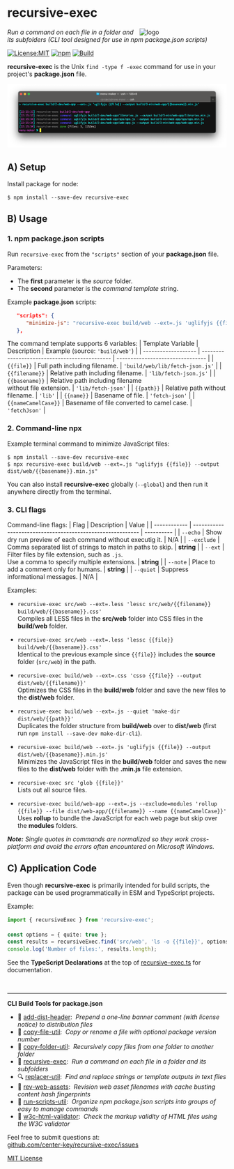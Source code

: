 # recursive-exec
<img src=https://centerkey.com/graphics/center-key-logo.svg align=right width=200 alt=logo>

_Run a command on each file in a folder and its subfolders (CLI tool designed for use in npm package.json scripts)_

[![License:MIT](https://img.shields.io/badge/License-MIT-blue.svg)](https://github.com/center-key/recursive-exec/blob/main/LICENSE.txt)
[![npm](https://img.shields.io/npm/v/recursive-exec.svg)](https://www.npmjs.com/package/recursive-exec)
[![Build](https://github.com/center-key/recursive-exec/actions/workflows/run-spec-on-push.yaml/badge.svg)](https://github.com/center-key/recursive-exec/actions/workflows/run-spec-on-push.yaml)

**recursive-exec** is the Unix `find -type f -exec` command for use in your project's **package.json** file.

<img src=https://raw.githubusercontent.com/center-key/recursive-exec/main/screenshot.png
width=800 alt=screenshot>

## A) Setup
Install package for node:
```shell
$ npm install --save-dev recursive-exec
```

## B) Usage
### 1. npm package.json scripts
Run `recursive-exec` from the `"scripts"` section of your **package.json** file.

Parameters:
* The **first** parameter is the *source* folder.
* The **second** parameter is the *command template* string.

Example **package.json** scripts:
```json
   "scripts": {
      "minimize-js": "recursive-exec build/web --ext=.js 'uglifyjs {{file}} --output dist/web/{{basename}}.min.js'"
   },
```

The command template supports 6 variables:
| Template Variable   | Description                                   | Example (source: `'build/web'`)  |
| ------------------- | --------------------------------------------- | -------------------------------- |
| `{{file}}`          | Full path including filename.                 | `'build/web/lib/fetch-json.js'`  |
| `{{filename}}`      | Relative path including filename.             | `'lib/fetch-json.js'`            |
| `{{basename}}`      | Relative path including filename<br>without file extension. | `'lib/fetch-json'` |
| `{{path}}`          | Relative path without filename.               | `'lib'`                          |
| `{{name}}`          | Basename of file.                             | `'fetch-json'`                   |
| `{{nameCamelCase}}` | Basename of file converted to camel case.     | `'fetchJson'`                    |

### 2. Command-line npx
Example terminal command to minimize JavaScript files:
```shell
$ npm install --save-dev recursive-exec
$ npx recursive-exec build/web --ext=.js "uglifyjs {{file}} --output dist/web/{{basename}}.min.js"
```
You can also install **recursive-exec** globally (`--global`) and then run it anywhere directly from the terminal.

### 3. CLI flags
Command-line flags:
| Flag         | Description                                                | Value      |
| ------------ | ---------------------------------------------------------- | ---------- |
| `--echo`     | Show dry run preview of each command without executig it.  | N/A        |
| `--exclude`  | Comma separated list of strings to match in paths to skip. | **string** |
| `--ext`      | Filter files by file extension, such as `.js`.<br>Use a comma to specify multiple extensions. | **string** |
| `--note`     | Place to add a comment only for humans.                    | **string** |
| `--quiet`    | Suppress informational messages.                           | N/A        |

Examples:
   - `recursive-exec src/web --ext=.less 'lessc src/web/{{filename}} build/web/{{basename}}.css'`<br>
   Compiles all LESS files in the **src/web** folder into CSS files in the **build/web** folder.

   - `recursive-exec src/web --ext=.less 'lessc {{file}} build/web/{{basename}}.css'`<br>
   Identical to the previous example since `{{file}}` includes the **source** folder (`src/web`) in the path.

   - `recursive-exec build/web --ext=.css 'csso {{file}} --output dist/web/{{filename}}'`<br>
   Optimizes the CSS files in the **build/web** folder and save the new files to the **dist/web** folder.

   - `recursive-exec build/web --ext=.js --quiet 'make-dir dist/web/{{path}}'`<br>
   Duplicates the folder structure from **build/web** over to **dist/web** (first run `npm install --save-dev make-dir-cli`).

   - `recursive-exec build/web --ext=.js 'uglifyjs {{file}} --output dist/web/{{basename}}.min.js'`<br>
   Minimizes the JavaScript files in the **build/web** folder and saves the new files to the **dist/web** folder with the **.min.js** file extension.

   - `recursive-exec src 'glob {{file}}'`<br>
   Lists out all source files.

   - `recursive-exec build/web-app --ext=.js --exclude=modules 'rollup {{file}} --file dist/web-app/{{filename}} --name {{nameCamelCase}}'`<br>
   Uses **rollup** to bundle the JavaScript for each web page but skip over the **modules** folders.

_**Note:** Single quotes in commands are normalized so they work cross-platform and avoid the errors often encountered on Microsoft Windows._

## C) Application Code
Even though **recursive-exec** is primarily intended for build scripts, the package can be used programmatically in ESM and TypeScript projects.

Example:
``` typescript
import { recursiveExec } from 'recursive-exec';

const options = { quite: true };
const results = recursiveExec.find('src/web', 'ls -o {{file}}', options);
console.log('Number of files:', results.length);
```

See the **TypeScript Declarations** at the top of [recursive-exec.ts](src/recursive-exec.ts) for documentation.

<br>

---
**CLI Build Tools for package.json**
   - 🎋 [add-dist-header](https://github.com/center-key/add-dist-header):&nbsp; _Prepend a one-line banner comment (with license notice) to distribution files_
   - 📄 [copy-file-util](https://github.com/center-key/copy-file-util):&nbsp; _Copy or rename a file with optional package version number_
   - 📂 [copy-folder-util](https://github.com/center-key/copy-folder-util):&nbsp; _Recursively copy files from one folder to another folder_
   - 🪺 [recursive-exec](https://github.com/center-key/recursive-exec):&nbsp; _Run a command on each file in a folder and its subfolders_
   - 🔍 [replacer-util](https://github.com/center-key/replacer-util):&nbsp; _Find and replace strings or template outputs in text files_
   - 🔢 [rev-web-assets](https://github.com/center-key/rev-web-assets):&nbsp; _Revision web asset filenames with cache busting content hash fingerprints_
   - 🚆 [run-scripts-util](https://github.com/center-key/run-scripts-util):&nbsp; _Organize npm package.json scripts into groups of easy to manage commands_
   - 🚦 [w3c-html-validator](https://github.com/center-key/w3c-html-validator):&nbsp; _Check the markup validity of HTML files using the W3C validator_

Feel free to submit questions at:<br>
[github.com/center-key/recursive-exec/issues](https://github.com/center-key/recursive-exec/issues)

[MIT License](LICENSE.txt)
